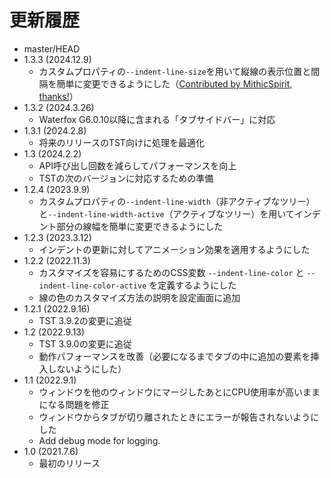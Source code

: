 # 更新履歴

 - master/HEAD
 - 1.3.3 (2024.12.9)
   * カスタムプロパティの`--indent-line-size`を用いて縦線の表示位置と間隔を簡単に変更できるようにした（[Contributed by MithicSpirit, thanks!](https://github.com/piroor/tst-indent-line/pull/10)）
 - 1.3.2 (2024.3.26)
   * Waterfox G6.0.10以降に含まれる「タブサイドバー」に対応
 - 1.3.1 (2024.2.8)
   * 将来のリリースのTST向けに処理を最適化
 - 1.3 (2024.2.2)
   * API呼び出し回数を減らしてパフォーマンスを向上
   * TSTの次のバージョンに対応するための準備
 - 1.2.4 (2023.9.9)
   * カスタムプロパティの`--indent-line-width`（非アクティブなツリー）と`--indent-line-width-active`（アクティブなツリー）を用いてインデント部分の線幅を簡単に変更できるようにした
 - 1.2.3 (2023.3.12)
   * インデントの更新に対してアニメーション効果を適用するようにした
 - 1.2.2 (2022.11.3)
   * カスタマイズを容易にするためのCSS変数 `--indent-line-color` と `--indent-line-color-active` を定義するようにした
   * 線の色のカスタマイズ方法の説明を設定画面に追加
 - 1.2.1 (2022.9.16)
   * TST 3.9.2の変更に追従
 - 1.2 (2022.9.13)
   * TST 3.9.0の変更に追従
   * 動作パフォーマンスを改善（必要になるまでタブの中に追加の要素を挿入しないようにした）
 - 1.1 (2022.9.1)
   * ウィンドウを他のウィンドウにマージしたあとにCPU使用率が高いままになる問題を修正
   * ウィンドウからタブが切り離されたときにエラーが報告されないようにした
   * Add debug mode for logging.
 - 1.0 (2021.7.6)
   * 最初のリリース
